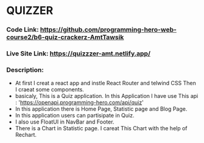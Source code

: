 # QUIZZER

### Code Link: https://github.com/programming-hero-web-course2/b6-quiz-crackerz-AmtTawsik

### Live Site Link: https://quizzzer-amt.netlify.app/
### Description:
   * At first I creat a react app and instle React Router and telwind CSS Then I craeat some components.
   * basicaly, This is a Quiz application. In this Application I have use This api : 'https://openapi.programming-hero.com/api/quiz'
   * In this application there is Home Page, Statistic page and Blog Page.
   * In this application users can partisipate in Quiz.
   * I also use FloatUI in NavBar and Footer.
   * There is a Chart in Statistic page. I careat This Chart with the help of Rechart.